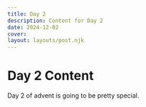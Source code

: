 ```yaml
---
title: Day 2
description: Content for Day 2
date: 2024-12-02
cover: 
layout: layouts/post.njk
---
```


# Day 2 Content

Day 2 of advent is going to be pretty special.